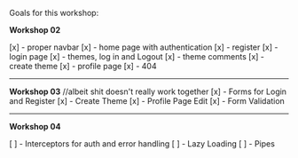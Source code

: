 Goals for this workshop:

**Workshop 02**

[x] - proper navbar
[x] - home page with authentication
[x] - register
[x] - login page
[x] - themes, log in and Logout
[x] - theme comments
[x] - create theme
[x] - profile page
[x] - 404
___
**Workshop 03**
//albeit shit doesn't really work together
[x] - Forms for Login and Register
[x] - Create Theme
[x] - Profile Page Edit
[x] - Form Validation
___
**Workshop 04**

[ ] - Interceptors for auth and error handling
[ ] - Lazy Loading
[ ] - Pipes
